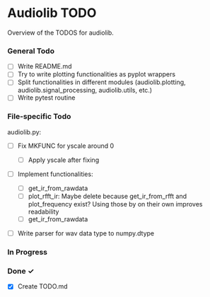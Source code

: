 # Audiolib TODO

Overview of the TODOS for audiolib.

### General Todo

- [ ] Write README.md
- [ ] Try to write plotting functionalities as pyplot wrappers
- [ ] Split functionalities in different modules
  (audiolib.plotting, audiolib.signal_processing, audiolib.utils, etc.)
- [ ] Write pytest routine

### File-specific Todo

audiolib.py:
- [ ] Fix MKFUNC for yscale around 0
  - [ ] Apply yscale after fixing
- [ ] Implement functionalities:
  - [ ] get_ir_from_rawdata
  - [ ] plot_rfft_ir: Maybe delete because get_ir_from_rfft and plot_frequency exist? Using those by on their own improves readability
  - [ ] get_ir_from_rawdata
- [ ] Write parser for wav data type to numpy.dtype


### In Progress

### Done ✓

- [x] Create TODO.md  
